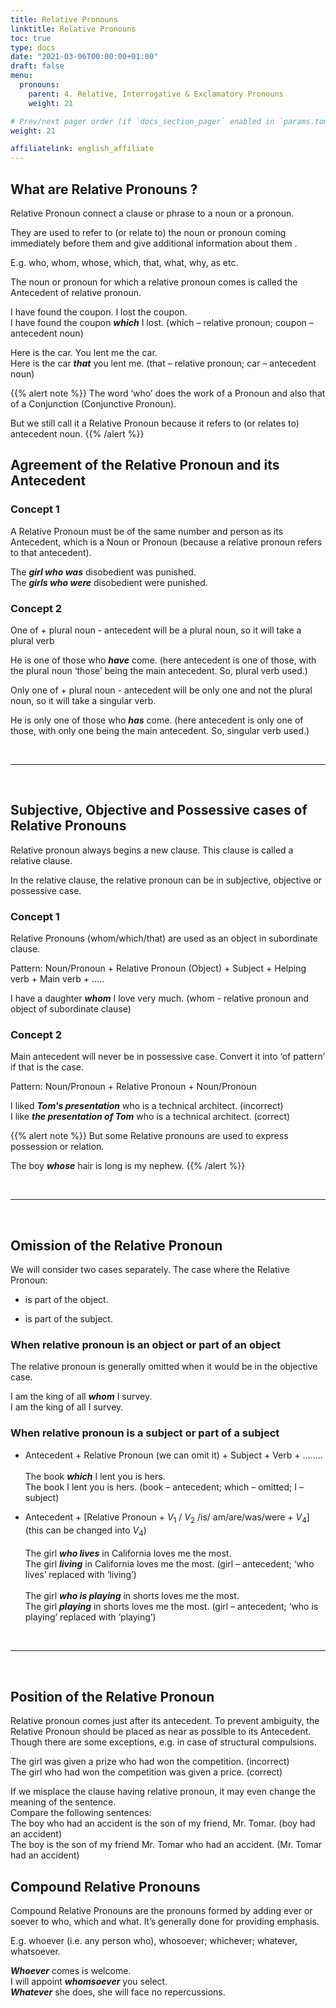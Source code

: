```yaml
---
title: Relative Pronouns  
linktitle: Relative Pronouns  
toc: true
type: docs
date: "2021-03-06T00:00:00+01:00"
draft: false
menu:
  pronouns:
    parent: 4. Relative, Interrogative & Exclamatory Pronouns
    weight: 21

# Prev/next pager order (if `docs_section_pager` enabled in `params.toml`)
weight: 21

affiliatelink: english_affiliate
---
```


## What are Relative Pronouns ?

Relative Pronoun connect a clause or phrase to a noun or a pronoun. 

They are used to refer to (or relate to) the noun or pronoun coming immediately before them and give additional information about them . 

E.g. who, whom, whose, which, that, what, why, as etc.

The noun or pronoun for which a relative pronoun comes is called the Antecedent of relative pronoun.

I have found the coupon. I lost the coupon. <br>
I have found the coupon ***which*** I lost. (which – relative pronoun; coupon – antecedent noun)

Here is the car. You lent me the car. <br>
Here is the car ***that*** you lent me. (that – relative pronoun; car – antecedent noun)

{{% alert note %}}
The word ‘who’ does the work of a Pronoun and also that of a Conjunction (Conjunctive Pronoun). 

But we still call it a Relative Pronoun because it refers to (or relates to) antecedent noun. 
{{% /alert %}}

<!-- Commented out for ebook sake -->
<!-- ### Concept 

Never use any conjunction between the antecedent and the relative pronoun.

The ***<span class="mak-text-color-incorrect">boy and whom</span>*** I like most is none other than your brother. (incorrect) <br>
The ***<span class="mak-text-color">boy whom</span>*** I like most is none other than your brother. (correct)

That was a wonderful ***<span class="mak-text-color-incorrect">chance but which</span>*** you have lost. (incorrect) <br>
That was a wonderful ***<span class="mak-text-color">chance which</span>*** you have lost. (correct) -->


## Agreement of the Relative Pronoun and its Antecedent

### Concept 1

A Relative Pronoun must be of the same number and person as its Antecedent, which is a Noun or Pronoun (because a relative pronoun refers to that antecedent). 

The ***girl who was*** disobedient was punished. <br>
The ***girls who were*** disobedient were punished. 

### Concept 2

One of +  plural noun -  antecedent will be a plural noun, so it will take a plural verb 

He is one of those who ***have*** come. (here antecedent is one of those, with the plural noun ‘those’ being the main antecedent. So, plural verb used.) 

Only one of +  plural noun -  antecedent will be only one and not the plural noun, so it will take a singular verb.

He is only one of those who ***has*** come. (here antecedent is only one of those, with only one being the main antecedent. So, singular verb used.)

<br><hr><br>

## Subjective, Objective and Possessive cases of Relative Pronouns

Relative pronoun always begins a new clause. This clause is called a relative clause.

In the relative clause, the relative pronoun can be in subjective, objective or possessive case.

### Concept 1

Relative Pronouns (whom/which/that) are used as an object in subordinate clause.

Pattern: Noun/Pronoun + Relative Pronoun (Object) + Subject + Helping verb + Main verb + .....

I have a daughter ***whom*** I love very much. (whom - relative pronoun and object of subordinate clause)

<!-- Commented out for ebook sake -->
<!-- {{% alert note %}}
‘which’ and ‘that’ are used as subject as well as object. 
{{% /alert %}} -->

### Concept 2

Main antecedent will never be in possessive case. Convert it into ‘of pattern’ if that is the case.

Pattern: Noun/Pronoun + Relative Pronoun + Noun/Pronoun 

I liked ***<span class="mak-text-color-incorrect">Tom's presentation</span>*** who is a technical architect. (incorrect) <br>
I like ***<span class="mak-text-color">the presentation of Tom</span>*** who is a technical architect. (correct)

{{% alert note %}}
But some Relative pronouns are used to express possession or relation.

The boy ***whose*** hair is long is my nephew. 
{{% /alert %}}

<br><hr><br>

## Omission of the Relative Pronoun 

We will consider two cases separately. The case where the Relative Pronoun:

* is part of the object. 

* is part of the subject.  

### When relative pronoun is an object or part of an object

The relative pronoun is generally omitted when it would be in the objective case. 

I am the king of all ***whom*** I survey. <br>
I am the king of all I survey. 

### When relative pronoun is a subject or part of a subject 

* Antecedent + Relative Pronoun (we can omit it) + Subject + Verb + ........ <br><br>
The book ***which*** I lent you is hers. <br>
The book I lent you is hers. (book – antecedent; which – omitted; I – subject)

<!-- Commented out for ebook sake -->
<!-- * Antecedent + [Relative Pronoun + is/am/are/was/were] (we can omit it) + adjective/$V_3$ <br><br>
All the boys ***that are*** good at Maths can dance. <br>
All the boys good at Maths can dance. (boys – antecedent; that are – omitted; good – adjective) <br><br>
All the chairs ***which were*** broken yesterday have been repaired. <br>
All the chairs broken yesterday have been repaired. (chairs – antecedent; which were – omitted; broken – $V_3$) -->

* Antecedent + [Relative Pronoun + $V_1$ / $V_2$ /is/ am/are/was/were + $V_4$] (this can be changed into $V_4$) <br><br>
The girl ***who lives*** in California loves me the most. <br>
The girl ***living*** in California loves me the most. (girl – antecedent; ‘who lives’ replaced with ‘living’) <br><br>
The girl ***who is playing*** in shorts loves me the most. <br>
The girl ***playing*** in shorts loves me the most. (girl – antecedent; ‘who is playing’ replaced with ‘playing’)

<br><hr><br>

## Position of the Relative Pronoun 

Relative pronoun comes just after its antecedent. To prevent ambiguity, the Relative Pronoun should be placed as near as possible to its Antecedent. Though there are some exceptions, e.g.  in case of structural  compulsions.

The girl was given a prize who had won the competition. (incorrect) <br>
The girl who had won the competition was given a price. (correct)

If we misplace the clause having relative pronoun, it may even change the meaning of the sentence. <br>
Compare the following sentences: <br>
The boy who had an accident is the son of my friend, Mr. Tomar. (boy had an accident) <br>
The boy is the son of my friend Mr. Tomar who had an accident. (Mr. Tomar had an accident)


## Compound Relative Pronouns

Compound Relative Pronouns are the pronouns formed by adding ever or soever to who, which and what. 
It’s generally done for providing emphasis.

E.g. whoever (i.e. any person who), whosoever; whichever; whatever, whatsoever. 

***Whoever*** comes is welcome. <br>
I will appoint ***whomsoever*** you select. <br>
***Whatever*** she does, she will face no repercussions. 

<!-- Commented out for ebook sake -->
<!-- ### Concept 

As these compound relative pronouns have no antecedent, we use singular verb with them.

Whoever/Whosoever ***<span class="mak-text-color-incorrect">have</span>*** the power can play dirty. (incorrect; plural verb - have) <br>
Whoever/Whosoever ***<span class="mak-text-color">has</span>*** the power can play dirty. (correct; singular verb - has) -->
